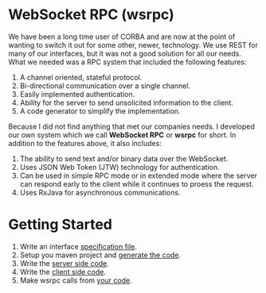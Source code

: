 # WebSocket RPC (wsrpc)
We have been a long time user of CORBA and are now at the point of wanting to switch it out for some other, newer, technology.
We use REST for many of our interfaces, but it was not a good solution for all our needs.
What we needed was a RPC system that included the following features:

1. A channel oriented, stateful protocol.
2. Bi-directional communication over a single channel.
3. Easily implemented authentication.
4. Ability for the server to send unsolicited information to the client.
5. A code generator to simplify the implementation.

Because I did not find anything that met our companies needs. I developed our own system which we call **WebSocket RPC** or **wsrpc** for short.
In addition to the features above, it also includes:

1. The ability to send text and/or binary data over the WebSocket.
2. Uses JSON Web Token (JTW) technology for authentication.
3. Can be used in simple RPC mode or in extended mode where the server can respond early to the client while it continues to proess the request.
4. Uses RxJava for asynchronous communications.

# Getting Started

1. Write an interface [specification file](docs/specification-file.md). 
2. Setup you maven project and [generate the code](docs/generate-code.md).
3. Write the [server side code](docs/server-code.md).
4. Write the [client side code](docs/client-code.md).
5. Make wsrpc calls from [your code](docs/calling-wsrpc.md).

